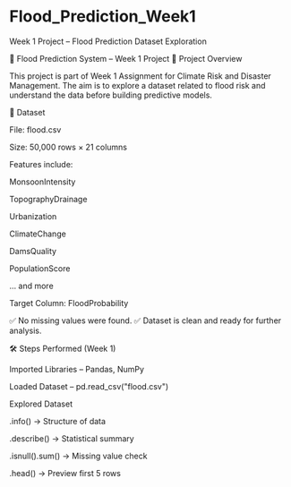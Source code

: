 # Flood_Prediction_Week1
Week 1 Project – Flood Prediction Dataset Exploration

🌊 Flood Prediction System – Week 1 Project
📌 Project Overview

This project is part of Week 1 Assignment for Climate Risk and Disaster Management.
The aim is to explore a dataset related to flood risk and understand the data before building predictive models.

📂 Dataset

File: flood.csv

Size: 50,000 rows × 21 columns

Features include:

MonsoonIntensity

TopographyDrainage

Urbanization

ClimateChange

DamsQuality

PopulationScore

… and more

Target Column: FloodProbability

✅ No missing values were found.
✅ Dataset is clean and ready for further analysis.

🛠️ Steps Performed (Week 1)

Imported Libraries – Pandas, NumPy

Loaded Dataset – pd.read_csv("flood.csv")

Explored Dataset

.info() → Structure of data

.describe() → Statistical summary

.isnull().sum() → Missing value check

.head() → Preview first 5 rows
